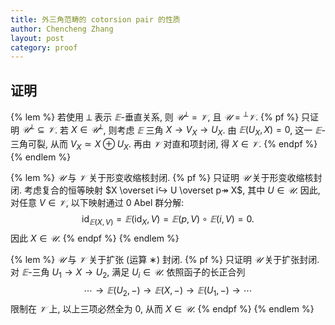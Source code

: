 ```yaml
---
title: 外三角范畴的 cotorsion pair 的性质
author: Chencheng Zhang
layout: post
category: proof
---
```


## 证明

{% lem %}
若使用 $⟂$ 表示 $𝔼$-垂直关系, 则 $𝒰 ^⟂ = 𝒱$, 且 $𝒰 = {}^⟂ 𝒱$.
{% pf %}
只证明 $𝒰 ^⟂ ⊆ 𝒱$. 若 $X ∈ 𝒰^⟂$, 则考虑 $𝔼$ 三角 $X → V_X → U_X$. 由 $𝔼 (U_X, X) = 0$, 这一 $𝔼$-三角可裂, 从而 $V_X ≃ X ⊕ U_X$. 再由 $𝒱$ 对直和项封闭, 得 $X ∈ 𝒱$.
{% endpf %}
{% endlem %}

{% lem %}
$𝒰$ 与 $𝒱$ 关于形变收缩核封闭.
{% pf %}
只证明 $𝒰$ 关于形变收缩核封闭. 考虑复合的恒等映射 $X \overset i↪ U \overset p↠ X$, 其中 $U ∈ 𝒰$. 因此, 对任意 $V∈ 𝒱$, 以下映射通过 $0$ Abel 群分解:
$$\begin{equation}
\mathrm{id}_{𝔼 (X, V)} = {𝔼 (\mathrm{id}_X, V)} = {𝔼 (p , V)} ∘ {𝔼 (i , V)} = 0.
\end{equation}$$
因此 $X ∈ 𝒰$.
{% endpf %}
{% endlem %}

{% lem %}
$𝒰$ 与 $𝒱$ 关于扩张 (运算 $∗$) 封闭.
{% pf %}
只证明 $𝒰$ 关于扩张封闭. 对 $𝔼$-三角 $U_1 → X → U_2$, 满足 $U_i ∈ 𝒰$. 依照函子的长正合列
$$\begin{equation}
\cdots → 𝔼 (U_2, - )→ 𝔼 (X, - )→ 𝔼 (U_1, - ) → \cdots
\end{equation}$$
限制在 $𝒱$ 上, 以上三项必然全为 $0$, 从而 $X ∈ 𝒰$.
{% endpf %}
{% endlem %}
